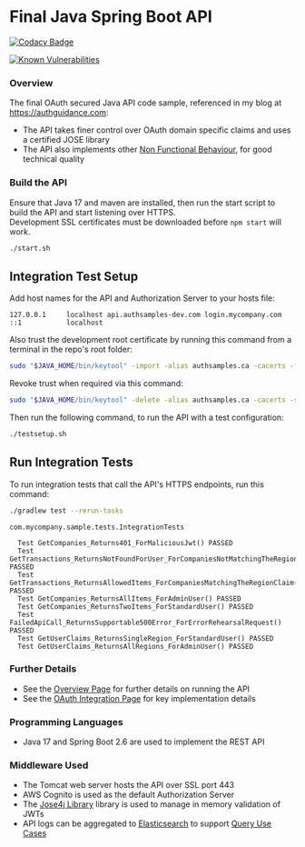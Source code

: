 # Final Java Spring Boot API

[![Codacy Badge](https://app.codacy.com/project/badge/Grade/599ddc4dabcc4810b6ac9af8ddc8bc20)](https://www.codacy.com/gh/gary-archer/oauth.apisample.javaspringboot/dashboard?utm_source=github.com&amp;utm_medium=referral&amp;utm_content=gary-archer/oauth.apisample.javaspringboot&amp;utm_campaign=Badge_Grade)

[![Known Vulnerabilities](https://snyk.io/test/github/gary-archer/oauth.apisample.javaspringboot/badge.svg?targetFile=build.gradle)](https://snyk.io/test/github/gary-archer/oauth.apisample.javaspringboot?targetFile=build.gradle)

### Overview 

The final OAuth secured Java API code sample, referenced in my blog at https://authguidance.com:

- The API takes finer control over OAuth domain specific claims and uses a certified JOSE library
- The API also implements other [Non Functional Behaviour](https://authguidance.com/2017/10/08/corporate-code-sample-core-behavior/), for good technical quality

### Build the API

Ensure that Java 17 and maven are installed, then run the start script to build the API and start listening over HTTPS.\
Development SSL certificates must be downloaded before `npm start` will work.

```bash
./start.sh
```

## Integration Test Setup

Add host names for the API and Authorization Server to your hosts file:

```text
127.0.0.1     localhost api.authsamples-dev.com login.mycompany.com
::1           localhost
```

Also trust the development root certificate by running this command from a terminal in the repo's root folder:

```bash
sudo "$JAVA_HOME/bin/keytool" -import -alias authsamples.ca -cacerts -file ./certs/authsamples-dev.ca.pem -storepass changeit -noprompt
```

Revoke trust when required via this command:

```bash
sudo "$JAVA_HOME/bin/keytool" -delete -alias authsamples.ca -cacerts -storepass changeit -noprompt
```

Then run the following command, to run the API with a test configuration:

```bash
./testsetup.sh
```

## Run Integration Tests

To run integration tests that call the API's HTTPS endpoints, run this command:

```bash
./gradlew test --rerun-tasks
```

```text
com.mycompany.sample.tests.IntegrationTests

  Test GetCompanies_Returns401_ForMaliciousJwt() PASSED
  Test GetTransactions_ReturnsNotFoundForUser_ForCompaniesNotMatchingTheRegionClaim() PASSED
  Test GetTransactions_ReturnsAllowedItems_ForCompaniesMatchingTheRegionClaim() PASSED
  Test GetCompanies_ReturnsAllItems_ForAdminUser() PASSED
  Test GetCompanies_ReturnsTwoItems_ForStandardUser() PASSED
  Test FailedApiCall_ReturnsSupportable500Error_ForErrorRehearsalRequest() PASSED
  Test GetUserClaims_ReturnsSingleRegion_ForStandardUser() PASSED
  Test GetUserClaims_ReturnsAllRegions_ForAdminUser() PASSED
```

### Further Details

* See the [Overview Page](https://authguidance.com/2019/03/24/java-spring-boot-api-overview/) for further details on running the API
* See the [OAuth Integration Page](https://authguidance.com/2019/03/24/java-spring-boot-api-coding-key-points/) for key implementation details

### Programming Languages

* Java 17 and Spring Boot 2.6 are used to implement the REST API

### Middleware Used

* The Tomcat web server hosts the API over SSL port 443
* AWS Cognito is used as the default Authorization Server
* The [Jose4j Library](https://bitbucket.org/b_c/jose4j/wiki/Home) library is used to manage in memory validation of JWTs
* API logs can be aggregated to [Elasticsearch](https://authguidance.com/2019/07/19/log-aggregation-setup/) to support [Query Use Cases](https://authguidance.com/2019/08/02/intelligent-api-platform-analysis/)
